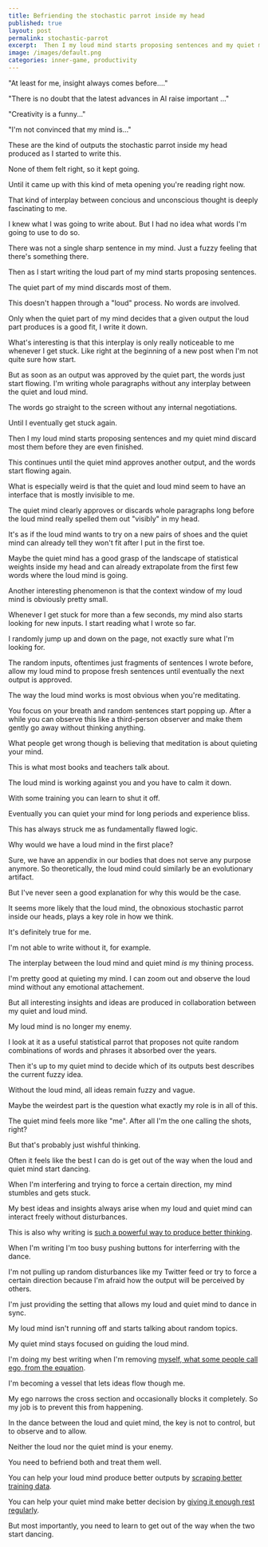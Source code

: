 ```yaml
---
title: Befriending the stochastic parrot inside my head
published: true
layout: post
permalink: stochastic-parrot
excerpt:  Then I my loud mind starts proposing sentences and my quiet mind discard most them before they are even finished.
image: /images/default.png
categories: inner-game, productivity
---
```


"At least for me, insight always comes before...."

"There is no doubt that the latest advances in AI raise important ..."

"Creativity is a funny..."

"I'm not convinced that my mind is..."

These are the kind of outputs the stochastic parrot inside my head produced as I started to write this.

None of them felt right, so it kept going.

Until it came up with this kind of meta opening you're reading right now.

That kind of interplay between concious and unconscious thought is deeply fascinating to me.

I knew what I was going to write about. But I had no idea what words I'm going to use to do so.

There was not a single sharp sentence in my mind. Just a fuzzy feeling that there's something there.

Then as I start writing the loud part of my mind starts proposing sentences. 

The quiet part of my mind discards most of them.

This doesn't happen through a "loud" process. No words are involved.

Only when the quiet part of my mind decides that a given output the loud part produces is a good fit, I write it down.

What's interesting is that this interplay is only really noticeable to me whenever I get stuck. Like right at the beginning of a new post when I'm not quite sure how start.

But as soon as an output was approved by the quiet part, the words just start flowing. I'm writing whole paragraphs without any interplay between the quiet and loud mind.

The words go straight to the screen without any internal negotiations.

Until I eventually get stuck again.

Then I my loud mind starts proposing sentences and my quiet mind discard most them before they are even finished.

This continues until the quiet mind approves another output, and the words start flowing again.

What is especially weird is that the quiet and loud mind seem to have an interface that is mostly invisible to me.

The quiet mind clearly approves or discards whole paragraphs long before the loud mind really spelled them out "visibly" in my head.

It's as if the loud mind wants to try on a new pairs of shoes and the quiet mind can already tell they won't fit after I put in the first toe.

Maybe the quiet mind has a good grasp of the landscape of statistical weights inside my head and can already extrapolate from the first few words where the loud mind is going.

Another interesting phenomenon is that the context window of my loud mind is obviously pretty small. 

Whenever I get stuck for more than a few seconds, my mind also starts looking for new inputs. I start reading what I wrote so far. 

I randomly jump up and down on the page, not exactly sure what I'm looking for.

The random inputs, oftentimes just fragments of sentences I wrote before, allow my loud mind to propose fresh sentences until eventually the next output is approved.

The way the loud mind works is most obvious when you're meditating.

You focus on your breath and random sentences start popping up. After a while you can observe this like a third-person observer and make them gently go away without thinking anything.

What people get wrong though is believing that meditation is about quieting your mind.

This is what most books and teachers talk about.

The loud mind is working against you and you have to calm it down.

With some training you can learn to shut it off.

Eventually you can quiet your mind for long periods and experience bliss.

This has always struck me as fundamentally flawed logic.

Why would we have a loud mind in the first place? 

Sure, we have an appendix in our bodies that does not serve any purpose anymore. So theoretically, the loud mind could similarly be an evolutionary artifact.

But I've never seen a good explanation for why this would be the case.

It seems more likely that the loud mind, the obnoxious stochastic parrot inside our heads, plays a key role in how we think.

It's definitely true for me. 

I'm not able to write without it, for example.

The interplay between the loud mind and quiet mind *is* my thining process.

I'm pretty good at quieting my mind. I can zoom out and observe the loud mind without any emotional attachement.

But all interesting insights and ideas are produced in collaboration between my quiet and loud mind.

My loud mind is no longer my enemy.

I look at it as a useful statistical parrot that proposes not quite random combinations of words and phrases it absorbed over the years.

Then it's up to my quiet mind to decide which of its outputs best describes the current fuzzy idea.

Without the loud mind, all ideas remain fuzzy and vague.

Maybe the weirdest part is the question what exactly my role is in all of this.

The quiet mind feels more like "me". After all I'm the one calling the shots, right?

But that's probably just wishful thinking.

Often it feels like the best I can do is get out of the way when the loud and quiet mind start dancing.

When I'm interfering and trying to force a certain direction, my mind stumbles and gets stuck.

My best ideas and insights always arise when my loud and quiet mind can interact freely without disturbances.

This is also why writing is [such a powerful way to produce better thinking](https://notes.andymatuschak.org/zGEw4kJNMh8aK19aD2NyV6r).

When I'm writing I'm too busy pushing buttons for interferring with the dance.

I'm not pulling up random disturbances like my Twitter feed or try to force a certain direction because I'm afraid how the output will be perceived by others.

I'm just providing the setting that allows my loud and quiet mind to dance in sync.

My loud mind isn't running off and starts talking about random topics.

My quiet mind stays focused on guiding the loud mind.

I'm doing my best writing when I'm removing [myself, what some people call ego, from the equation](https://jakobgreenfeld.com/charismatic-writing).

I'm becoming a vessel that lets ideas flow though me. 

My ego narrows the cross section and occasionally blocks it completely. So my job is to prevent this from happening.

In the dance between the loud and quiet mind, the key is not to control, but to observe and to allow. 

Neither the loud nor the quiet mind is your enemy. 

You need to befriend both and treat them well.

You can help your loud mind produce better outputs by [scraping better training data](https://www.henrikkarlsson.xyz/p/training-data).

You can help your quiet mind make better decision by [giving it enough rest regularly](/attentional-space).

But most importantly, you need to learn to get out of the way when the two start dancing.